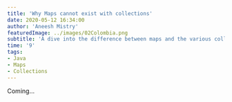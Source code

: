 ```yaml
---
title: 'Why Maps cannot exist with collections'
date: 2020-05-12 16:34:00
author: 'Aneesh Mistry'
featuredImage: ../images/02Colombia.png
subtitle: 'A dive into the difference between maps and the various collection implementations in Java'
time: '9'
tags:
- Java
- Maps
- Collections
---
```


Coming...